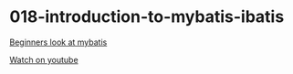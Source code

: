 018-introduction-to-mybatis-ibatis
==================================

[Beginners look at mybatis](https://github.com/leveluplunch/018-introduction-to-mybatis-ibatis)

[Watch on youtube](https://www.youtube.com/watch?v=4C_G7rjnyVw)
